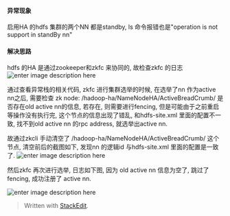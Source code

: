 #### 异常现象
启用HA 的hdfs 集群的两个NN 都是standby, ls 命令报错也是"operation is not support in standBy nn"

#### 解决思路
hdfs 的HA 是通过zookeeper和zkfc 来协同的, 故检查zkfc 的日志
![enter image description here](https://drive.google.com/uc?id=1UemY2eTs8V3bjp08e7XZJPFsmybyODUU)

通过查看异常栈的相关代码, zkfc 进行集群选举的时候, 在选举了nn 作为active nn之后, 需要检查 zk node: /hadoop-ha/NameNodeHA/ActiveBreadCrumb/ 是否存在old active nn的信息, 若存在, 则需要进行fencing, 但是可能由于之前重启等操作没有执行完, 这个节点的信息出现了错乱, 和hdfs-site.xml 里面的配置不一致, 找不到old active nn 的rpc address, 就选举出active nn. 

故通过zkcli 手动清空了 /hadoop-ha/NameNodeHA/ActiveBreadCrumb/ 这个节点, 清空前后的截图如下, 发现nn 的逻辑id 与hdfs-site.xml 里面的配置是一致了. 
![enter image description here](https://drive.google.com/uc?id=1VbpDrK0x9QlACs4IFoPH6ahdKg--DKQJ)


然后zkfc 再次进行选举, 日志如下图, 因为 old  active nn 信息为空了, 跳过了fencing, 成功注册了 active nn.

![enter image description here](https://drive.google.com/uc?id=1_2_IJK96wFAC4xyvlIFECFXAWKUaYpFN)

> Written with [StackEdit](https://stackedit.io/).
<!--stackedit_data:
eyJoaXN0b3J5IjpbMTEyNDIzOTE3NV19
-->